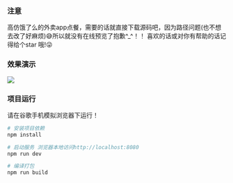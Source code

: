 ### 注意

高仿饿了么的外卖app点餐，需要的话就直接下载源码吧，因为路径问题(也不想去改了好麻烦):sweat_smile:所以就没有在线预览了抱歉^_^！！
喜欢的话或对你有帮助的话记得给个star 哦!:stuck_out_tongue_winking_eye:


### 效果演示
![](https://github.com/junephone/vue-elm/blob/master/src/assets/elm.gif)<br>

### 项目运行
请在谷歌手机模拟浏览器下运行！

``` bash
# 安装项目依赖
npm install

# 启动服务 浏览器本地访问http://localhost:8080
npm run dev

# 编译打包
npm run build
